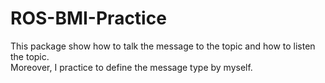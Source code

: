 # ROS-BMI-Practice
This package show how to talk the message to the topic and how to listen the topic.  
Moreover, I practice to define the message type by myself. 
